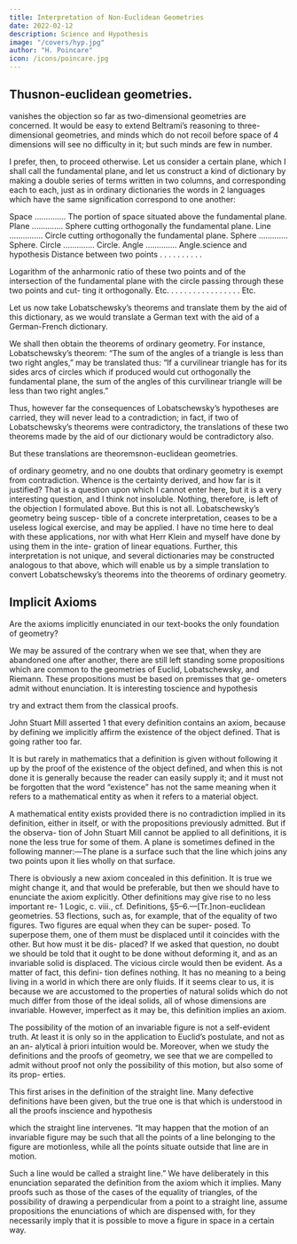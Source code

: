 ```yaml
---
title: Interpretation of Non-Euclidean Geometries
date: 2022-02-12
description: Science and Hypothesis
image: "/covers/hyp.jpg"
author: "H. Poincare"
icon: /icons/poincare.jpg
---
```




## Thusnon-euclidean geometries.

vanishes the objection so far as two-dimensional geometries are concerned. It would be easy to extend Beltrami’s reasoning to three-dimensional geometries, and minds which do not recoil before space of 4 dimensions will see no difficulty in it; but such minds are few in number. 

I prefer, then, to proceed otherwise. Let us consider a certain plane, which I shall call the fundamental plane, and let us construct a kind of dictionary by making a double series of terms written in two columns, and corresponding each to each, just as in ordinary dictionaries the words in 2 languages which have the same signification correspond to one another:

Space .............. The portion of space situated
above the fundamental plane.
Plane .............. Sphere cutting orthogonally
the fundamental plane.
Line ...............
Circle cutting orthogonally the
fundamental plane.
Sphere ............. Sphere.
Circle .............. Circle.
Angle .............. Angle.science and hypothesis
Distance between two
points . . . . . . . . . .

Logarithm of the anharmonic ratio of these two points
and of the intersection of the fundamental plane with
the circle passing through
these two points and cut-
ting it orthogonally.
Etc. . . . . . . . . . . . . . . . . Etc.


Let us now take Lobatschewsky’s theorems and translate them by the aid of this dictionary, as we would translate a German text with the aid of a German-French dictionary. 

We shall then obtain the theorems of ordinary geometry. For instance, Lobatschewsky’s theorem: “The
sum of the angles of a triangle is less than two right angles,” may be translated thus: “If a curvilinear triangle has for its sides arcs of circles which if produced would cut orthogonally the fundamental plane, the sum of the angles of this curvilinear triangle will be less than
two right angles.” 

Thus, however far the consequences of Lobatschewsky’s hypotheses are carried, they will never
lead to a contradiction; in fact, if two of Lobatschewsky’s
theorems were contradictory, the translations of these
two theorems made by the aid of our dictionary would be
contradictory also. 

But these translations are theoremsnon-euclidean geometries.

of ordinary geometry, and no one doubts that ordinary
geometry is exempt from contradiction. Whence is the
certainty derived, and how far is it justified? That is a
question upon which I cannot enter here, but it is a very
interesting question, and I think not insoluble. Nothing,
therefore, is left of the objection I formulated above. But
this is not all. Lobatschewsky’s geometry being suscep-
tible of a concrete interpretation, ceases to be a useless
logical exercise, and may be applied. I have no time
here to deal with these applications, nor with what Herr
Klein and myself have done by using them in the inte-
gration of linear equations. Further, this interpretation is
not unique, and several dictionaries may be constructed
analogous to that above, which will enable us by a simple
translation to convert Lobatschewsky’s theorems into the
theorems of ordinary geometry.

## Implicit Axioms

Are the axioms implicitly enunciated in our text-books the only foundation of geometry?

We may be assured of the contrary when we see that,
when they are abandoned one after another, there are
still left standing some propositions which are common to
the geometries of Euclid, Lobatschewsky, and Riemann.
These propositions must be based on premisses that ge-
ometers admit without enunciation. It is interesting toscience and hypothesis

try and extract them from the classical proofs.

John Stuart Mill asserted 1 that every definition contains an axiom, because by defining we implicitly affirm the existence of the object defined. That is going rather
too far. 

It is but rarely in mathematics that a definition is given without following it up by the proof of the existence of the object defined, and when this is not done it
is generally because the reader can easily supply it; and
it must not be forgotten that the word “existence” has
not the same meaning when it refers to a mathematical
entity as when it refers to a material object.

A mathematical entity exists provided there is no contradiction implied in its definition, either in itself, or with the propositions previously admitted. But if the observa-
tion of John Stuart Mill cannot be applied to all definitions, it is none the less true for some of them. A plane is sometimes defined in the following manner:—The plane
is a surface such that the line which joins any two points
upon it lies wholly on that surface. 

There is obviously a new axiom concealed in this definition. It is true
we might change it, and that would be preferable, but
then we should have to enunciate the axiom explicitly.
Other definitions may give rise to no less important re-
1
Logic, c. viii., cf. Definitions, §5–6.—[Tr.]non-euclidean geometries.
53
flections, such as, for example, that of the equality of two
figures. Two figures are equal when they can be super-
posed. To superpose them, one of them must be displaced
until it coincides with the other. But how must it be dis-
placed? If we asked that question, no doubt we should
be told that it ought to be done without deforming it,
and as an invariable solid is displaced. The vicious circle
would then be evident. As a matter of fact, this defini-
tion defines nothing. It has no meaning to a being living
in a world in which there are only fluids. If it seems clear
to us, it is because we are accustomed to the properties
of natural solids which do not much differ from those of
the ideal solids, all of whose dimensions are invariable.
However, imperfect as it may be, this definition implies
an axiom. 

The possibility of the motion of an invariable figure is not a self-evident truth. At least it is only so in the application to Euclid’s postulate, and not as an an-
alytical à priori intuition would be. Moreover, when we
study the definitions and the proofs of geometry, we see
that we are compelled to admit without proof not only
the possibility of this motion, but also some of its prop-
erties. 

This first arises in the definition of the straight line. Many defective definitions have been given, but the
true one is that which is understood in all the proofs inscience and hypothesis

which the straight line intervenes. “It may happen that the motion of an invariable figure may be such that all the points of a line belonging to the figure are motionless, while all the points situate outside that line are in motion. 

Such a line would be called a straight line.” We have deliberately in this enunciation separated the definition from the axiom which it implies. Many proofs such as those of the cases of the equality of triangles, of the possibility of drawing a perpendicular from a point to a straight line, assume propositions the enunciations of which are dispensed with, for they necessarily imply that it is possible to move a figure in space in a certain way.


